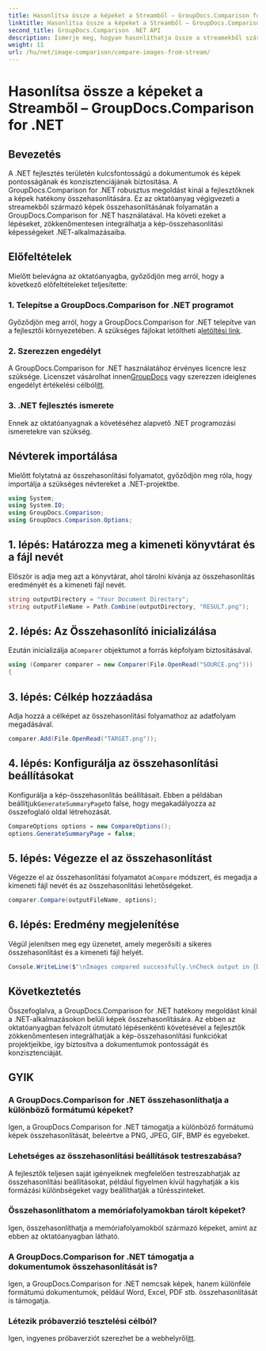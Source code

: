 ```yaml
---
title: Hasonlítsa össze a képeket a Streamből – GroupDocs.Comparison for .NET
linktitle: Hasonlítsa össze a képeket a Streamből – GroupDocs.Comparison for .NET
second_title: GroupDocs.Comparison .NET API
description: Ismerje meg, hogyan hasonlíthatja össze a streamekből származó képeket a GroupDocs.Comparison for .NET segítségével. Lépésről lépésre útmutató a .NET-alkalmazásokba való zökkenőmentes integrációhoz.
weight: 11
url: /hu/net/image-comparison/compare-images-from-stream/
---
```


# Hasonlítsa össze a képeket a Streamből – GroupDocs.Comparison for .NET

## Bevezetés
A .NET fejlesztés területén kulcsfontosságú a dokumentumok és képek pontosságának és konzisztenciájának biztosítása. A GroupDocs.Comparison for .NET robusztus megoldást kínál a fejlesztőknek a képek hatékony összehasonlítására. Ez az oktatóanyag végigvezeti a streamekből származó képek összehasonlításának folyamatán a GroupDocs.Comparison for .NET használatával. Ha követi ezeket a lépéseket, zökkenőmentesen integrálhatja a kép-összehasonlítási képességeket .NET-alkalmazásaiba.
## Előfeltételek
Mielőtt belevágna az oktatóanyagba, győződjön meg arról, hogy a következő előfeltételeket teljesítette:
### 1. Telepítse a GroupDocs.Comparison for .NET programot
Győződjön meg arról, hogy a GroupDocs.Comparison for .NET telepítve van a fejlesztői környezetében. A szükséges fájlokat letöltheti a[letöltési link](https://releases.groupdocs.com/comparison/net/).
### 2. Szerezzen engedélyt
 A GroupDocs.Comparison for .NET használatához érvényes licencre lesz szüksége. Licenszet vásárolhat innen[GroupDocs](https://purchase.groupdocs.com/buy) vagy szerezzen ideiglenes engedélyt értékelési célból[itt](https://purchase.groupdocs.com/temporary-license/).
### 3. .NET fejlesztés ismerete
Ennek az oktatóanyagnak a követéséhez alapvető .NET programozási ismeretekre van szükség.

## Névterek importálása
Mielőtt folytatná az összehasonlítási folyamatot, győződjön meg róla, hogy importálja a szükséges névtereket a .NET-projektbe. 
```csharp
using System;
using System.IO;
using GroupDocs.Comparison;
using GroupDocs.Comparison.Options;
```
## 1. lépés: Határozza meg a kimeneti könyvtárat és a fájl nevét
Először is adja meg azt a könyvtárat, ahol tárolni kívánja az összehasonlítás eredményét és a kimeneti fájl nevét.
```csharp
string outputDirectory = "Your Document Directory";
string outputFileName = Path.Combine(outputDirectory, "RESULT.png");
```
## 2. lépés: Az Összehasonlító inicializálása
 Ezután inicializálja a`Comparer` objektumot a forrás képfolyam biztosításával.
```csharp
using (Comparer comparer = new Comparer(File.OpenRead("SOURCE.png")))
{
```
## 3. lépés: Célkép hozzáadása
Adja hozzá a célképet az összehasonlítási folyamathoz az adatfolyam megadásával.
```csharp
comparer.Add(File.OpenRead("TARGET.png"));
```
## 4. lépés: Konfigurálja az összehasonlítási beállításokat
 Konfigurálja a kép-összehasonlítás beállításait. Ebben a példában beállítjuk`GenerateSummaryPage`to false, hogy megakadályozza az összefoglaló oldal létrehozását.
```csharp
CompareOptions options = new CompareOptions();
options.GenerateSummaryPage = false;
```
## 5. lépés: Végezze el az összehasonlítást
 Végezze el az összehasonlítási folyamatot a`Compare` módszert, és megadja a kimeneti fájl nevét és az összehasonlítási lehetőségeket.
```csharp
comparer.Compare(outputFileName, options);
```
## 6. lépés: Eredmény megjelenítése
Végül jelenítsen meg egy üzenetet, amely megerősíti a sikeres összehasonlítást és a kimeneti fájl helyét.
```csharp
Console.WriteLine($"\nImages compared successfully.\nCheck output in {Directory.GetCurrentDirectory()}.");
```

## Következtetés
Összefoglalva, a GroupDocs.Comparison for .NET hatékony megoldást kínál a .NET-alkalmazásokon belüli képek összehasonlítására. Az ebben az oktatóanyagban felvázolt útmutató lépésenkénti követésével a fejlesztők zökkenőmentesen integrálhatják a kép-összehasonlítási funkciókat projektjeikbe, így biztosítva a dokumentumok pontosságát és konzisztenciáját.
## GYIK
### A GroupDocs.Comparison for .NET összehasonlíthatja a különböző formátumú képeket?
Igen, a GroupDocs.Comparison for .NET támogatja a különböző formátumú képek összehasonlítását, beleértve a PNG, JPEG, GIF, BMP és egyebeket.
### Lehetséges az összehasonlítási beállítások testreszabása?
A fejlesztők teljesen saját igényeiknek megfelelően testreszabhatják az összehasonlítási beállításokat, például figyelmen kívül hagyhatják a kis formázási különbségeket vagy beállíthatják a tűrésszinteket.
### Összehasonlíthatom a memóriafolyamokban tárolt képeket?
Igen, összehasonlíthatja a memóriafolyamokból származó képeket, amint az ebben az oktatóanyagban látható.
### A GroupDocs.Comparison for .NET támogatja a dokumentumok összehasonlítását is?
Igen, a GroupDocs.Comparison for .NET nemcsak képek, hanem különféle formátumú dokumentumok, például Word, Excel, PDF stb. összehasonlítását is támogatja.
### Létezik próbaverzió tesztelési célból?
 Igen, ingyenes próbaverziót szerezhet be a webhelyről[itt](https://releases.groupdocs.com/).